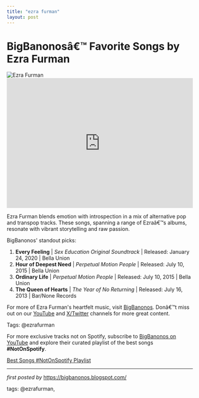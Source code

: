 ```yaml
---
title: "ezra furman"
layout: post
---
```

<!-- Title of the Post -->
<h1 >BigBanonosâ€™ Favorite Songs by Ezra Furman</h1> <!-- Featured Image -->
<div > <img src="https://i.scdn.co/image/ab67616d00001e02d3b0cfc492f7a9b930d9c703" alt="Ezra Furman">
</div> <!-- Spotify Embed -->
<div > <iframe src="https://open.spotify.com/embed/playlist/1kuOm3YoMHUw5CdatDKBag?utm_source=generator" width="100%" height="352" frameBorder="0" allowfullscreen="" allow="autoplay; clipboard-write; encrypted-media; fullscreen; picture-in-picture" loading="lazy"></iframe>
</div> <!-- Introductory Text -->
<p >Ezra Furman blends emotion with introspection in a mix of alternative pop and transpop tracks. These songs, spanning a range of Ezraâ€™s albums, resonate with vibrant storytelling and raw passion.</p> <!-- Song Highlights -->
<div > <p>BigBanonos' standout picks:</p> <ol> <li><strong>Every Feeling</strong> | <em>Sex Education Original Soundtrack</em> | Released: January 24, 2020 | Bella Union</li> <li><strong>Hour of Deepest Need</strong> | <em>Perpetual Motion People</em> | Released: July 10, 2015 | Bella Union</li> <li><strong>Ordinary Life</strong> | <em>Perpetual Motion People</em> | Released: July 10, 2015 | Bella Union</li> <li><strong>The Queen of Hearts</strong> | <em>The Year of No Returning</em> | Released: July 16, 2013 | Bar/None Records</li> </ol>
</div> <!-- Footer Links -->
<div > <p>For more of Ezra Furman's heartfelt music, visit <a href="https://bigbanonos.blogspot.com/" target="_blank">BigBanonos</a>. Donâ€™t miss out on our <a href="https://www.youtube.com/@BigBanonos" target="_blank">YouTube</a> and <a href="https://x.com/bigbanonos" target="_blank">X/Twitter</a> channels for more great content.</p>
</div> <!-- Tags -->
<p >Tags: @ezrafurman</p>


<!--Subscribe and Playlist Links-->
<div>
    <p>For more exclusive tracks not on Spotify, subscribe to <a href="https://www.youtube.com/@BigBanonos" target="_blank">BigBanonos on YouTube</a> and explore their curated playlist of the best songs <strong>#NotOnSpotify</strong>.</p>
    <p><a href="https://www.youtube.com/playlist?list=PLtuNtuTatqI0kFahUCbtbfenC_ET5O_tr" target="_blank">Best Songs #NotOnSpotify Playlist<br /></a></p></div>

<hr />

<p><em>first posted by</em> <a href="https://bigbanonos.blogspot.com/" rel="noopener" target="_new">https://bigbanonos.blogspot.com/</a></p>

<p>tags: @ezrafurman,</p>
